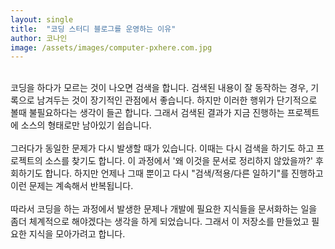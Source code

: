 ```yaml
---
layout: single
title:  "코딩 스터디 블로그를 운영하는 이유"
author: 코나인
image: /assets/images/computer-pxhere.com.jpg
---
```


<br />
코딩을 하다가 모르는 것이 나오면 검색을 합니다. 검색된 내용이 잘 동작하는 경우, 기록으로 남겨두는 것이 장기적인 관점에서 좋습니다. 하지만 이러한 행위가 단기적으로 볼때 불필요하다는 생각이 들곤 합니다. 그래서 검색된 결과가 지금 진행하는 프로젝트에 소스의 형태로만 남아있기 쉽습니다.
<br/>
<br/>
그러다가 동일한 문제가 다시 발생할 때가 있습니다. 이때는 다시 검색을 하기도 하고 프로젝트의 소스를 찾기도 합니다. 이 과정에서 '왜 이것을 문서로 정리하지 않았을까?' 후회하기도 합니다. 하지만 언제나 그때 뿐이고 다시 "검색/적용/다른 일하기"를 진행하고 이런 문제는 계속해서 반복됩니다.
<br/>
<br/>
따라서 코딩을 하는 과정에서 발생한 문제나 개발에 필요한 지식들을 문서화하는 일을 좀더 체계적으로 해야겠다는 생각을 하게 되었습니다. 그래서 이 저장소를 만들었고 필요한 지식을 모아가려고 합니다.
<br/>
<br/>
